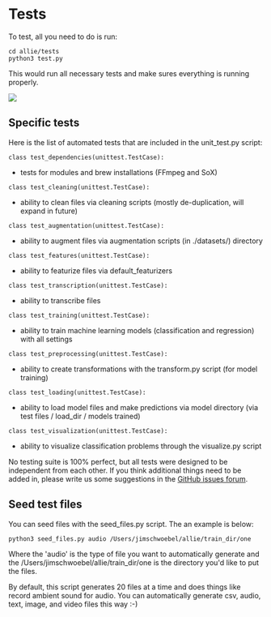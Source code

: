 # Tests

To test, all you need to do is run:

```
cd allie/tests
python3 test.py
```

This would run all necessary tests and make sures everything is running properly.

![](https://github.com/jim-schwoebel/Allie/blob/master/tests/helpers/tests.gif)

## Specific tests

Here is the list of automated tests that are included in the unit_test.py script:
```python3 
class test_dependencies(unittest.TestCase):
``` 
- tests for modules and brew installations (FFmpeg and SoX) 
```python3 
class test_cleaning(unittest.TestCase):
```
- ability to clean files via cleaning scripts (mostly de-duplication, will expand in future) 
```python3
class test_augmentation(unittest.TestCase):
```
- ability to augment files via augmentation scripts (in ./datasets/) directory 
```python3
class test_features(unittest.TestCase):
```
- ability to featurize files via default_featurizers
```python3
class test_transcription(unittest.TestCase):
```
- ability to transcribe files
```python3
class test_training(unittest.TestCase):
```
- ability to train machine learning models (classification and regression) with all settings
```python3
class test_preprocessing(unittest.TestCase):
```
- ability to create transformations with the transform.py script (for model training)
```python3
class test_loading(unittest.TestCase):
```
- ability to load model files and make predictions via model directory (via test files / load_dir / models trained) 
```python3
class test_visualization(unittest.TestCase):
```
- ability to visualize classification problems through the visualize.py script

No testing suite is 100% perfect, but all tests were designed to be independent from each other. If you think additional things need to be added in, please write us some suggestions in the [GitHub issues forum](https://github.com/jim-schwoebel/allie/issues). 

## Seed test files 

You can seed files with the seed_files.py script. The an example is below:
```
python3 seed_files.py audio /Users/jimschwoebel/allie/train_dir/one
```

Where the 'audio' is the type of file you want to automatically generate and the /Users/jimschwoebel/allie/train_dir/one is the directory you'd like to put the files.

By default, this script generates 20 files at a time and does things like record ambient sound for audio. You can automatically generate csv, audio, text, image, and video files this way :-) 
